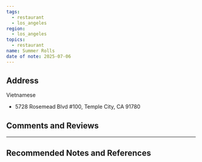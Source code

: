 ```yaml
---
tags:
  - restaurant
  - los_angeles
region:
  - los_angeles
topics:
  - restaurant
name: Summer Rolls
date of note: 2025-07-06
---
```


## Address

Vietnamese 

- 5728 Rosemead Blvd #100, Temple City, CA 91780




## Comments and Reviews






-----------
##  Recommended Notes and References

